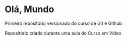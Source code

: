 # Olá, Mundo
 Primeiro repositório versionado do curso de Git e Github

Repositório criado durante uma aula do Curso em Vídeo
